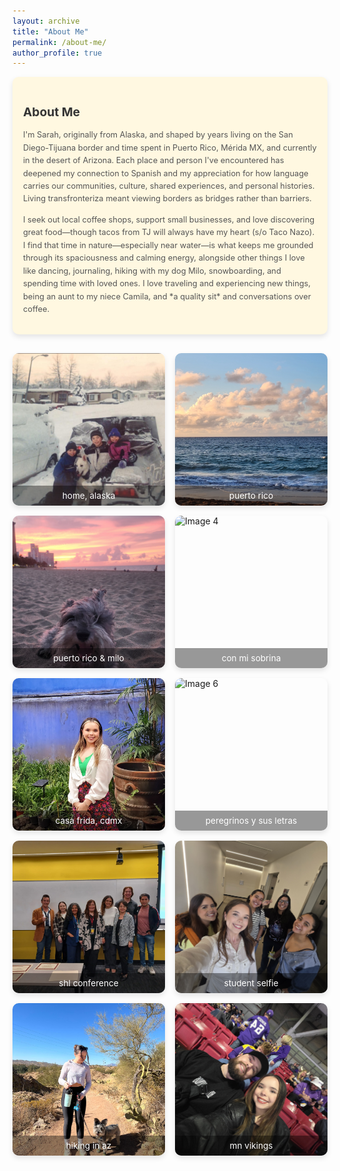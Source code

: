 ```yaml
---
layout: archive
title: "About Me"
permalink: /about-me/
author_profile: true
---
```


<div class="about-me-container">
  <!-- About Me Blurb -->
  <div class="about-me-blurb">
    <h2>About Me</h2>
    <p>
  I'm Sarah, originally from Alaska, and shaped by years living on the San Diego-Tijuana border and time spent in Puerto Rico, Mérida MX, and currently in the desert of Arizona. Each place and person I've encountered has deepened my connection to Spanish and my appreciation for how language carries our communities, culture, shared experiences, and personal histories. Living transfronteriza meant viewing borders as bridges rather than barriers. 
</p>
<p>
 I seek out local coffee shops, support small businesses, and love discovering great food—though tacos from TJ will always have my heart (s/o Taco Nazo). I find that time in nature—especially near water—is what keeps me grounded through its spaciousness and calming energy, alongside other things I love like dancing, journaling, hiking with my dog Milo, snowboarding, and spending time with loved ones. I love traveling and experiencing new things, being an aunt to my niece Camila, and *a quality sit* and conversations over coffee.
</p>
  </div>

  <!-- Static Image Grid -->
  <div class="image-gallery">
    <div class="image-container">
      <img src="/images/ak.jpg" alt="Image 1">
      <div class="image-description">home, alaska</div>
    </div>
    <div class="image-container">
      <img src="/images/pr1.jpg" alt="Image 2">
      <div class="image-description">puerto rico</div>
    </div>
    <div class="image-container">
      <img src="/images/pr-milo.jpg" alt="Image 3">
      <div class="image-description">puerto rico & milo</div>
    </div>
    <div class="image-container">
      <img src="/images/sobrina.jpg" alt="Image 4">
      <div class="image-description">con mi sobrina</div>
    </div>
    <div class="image-container">
      <img src="/images/casafrida.webp" alt="Image 5">
      <div class="image-description">casa frida, cdmx</div>
    </div>
    <div class="image-container">
      <img src="/images/pysl.jpg" alt="Image 6">
      <div class="image-description">peregrinos y sus letras</div>
    </div>
    <div class="image-container">
      <img src="/images/studentconference.jpeg" alt="Image 7">
      <div class="image-description">shl conference</div>
    </div>
    <div class="image-container">
      <img src="/images/studentselfie.jpg" alt="Image 8">
      <div class="image-description">student selfie</div>
    </div>
    <div class="image-container">
      <img src="/images/hiking.jpg" alt="Image 9">
      <div class="image-description">hiking in az</div>
    </div>
    <div class="image-container">
      <img src="/images/vikings.jpg" alt="Image 10">
      <div class="image-description">mn vikings</div>
    </div>
  </div>
</div>

<style>

<style>
  /* Main Container */
  .about-me-container {
    max-width: 900px;
    margin: 30px auto;
    padding: 20px 15px;
  }

  /* About Me Text Blurb */
  .about-me-blurb {
    padding: 17px;
    background-color: #fff8e1;
    border-radius: 10px;
    box-shadow: 0 4px 8px rgba(0, 0, 0, 0.1);
    margin-bottom: 30px;
  }

  .about-me-blurb h2 {
    font-size: 1.2rem;
    color: #333;
    margin-bottom: 15px;
  }

  .about-me-blurb p {
    font-size: 0.8rem;
    color: #555;
    line-height: 1.6;
  }

  /* Image Gallery */
  .image-gallery {
    display: grid;
    grid-template-columns: repeat(auto-fill, minmax(200px, 1fr)); /* Adjust grid for more columns */
    gap: 1rem;
  }

  /* Individual Image Container */
  .image-container {
    position: relative;
    overflow: hidden;
    border-radius: 10px;
    box-shadow: 0 4px 8px rgba(0, 0, 0, 0.1);
    aspect-ratio: 1; /* This ensures a square-like aspect ratio for each image */
  }

  /* Image Styling */
  .image-container img {
    width: 100%;
    height: 100%;
    object-fit: cover;  /* Ensure images cover the container without distortion */
  }

  /* Image Description */
  .image-description {
    position: absolute;
    bottom: 0;
    left: 0;
    right: 0;
    background-color: rgba(0, 0, 0, 0.4); /* Lighter background color */
    color: white;
    padding: 8px; /* Reduced padding */
    text-align: center;
    font-size: 0.85rem; /* Smaller font size */
  }

  /* Hover Effect */
  .image-container:hover img {
    opacity: 0.8;  /* Slight fade on hover */
  }
</style>
